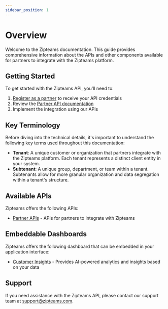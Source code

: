 ```yaml
---
sidebar_position: 1
---
```


# Overview

Welcome to the Zipteams documentation. This guide provides comprehensive information about the APIs and other components available for partners to integrate with the Zipteams platform.

## Getting Started

To get started with the Zipteams API, you'll need to:

1. [Register as a partner](https://zipme.at/zipteams/15-min-product-demo) to receive your API credentials
2. Review the [Partner API documentation](/partner-api/introduction.md)
3. Implement the integration using our APIs

## Key Terminology

Before diving into the technical details, it's important to understand the following key terms used throughout this documentation:

- **Tenant**: A unique customer or organization that partners integrate with the Zipteams platform. Each tenant represents a distinct client entity in your system.
- **Subtenant**: A unique group, department, or team within a tenant. Subtenants allow for more granular organization and data segregation within a tenant's structure.

## Available APIs

Zipteams offers the following APIs:

- [Partner APIs](/partner-api/introduction.md) - APIs for partners to integrate with Zipteams

## Embeddable Dashboards

Zipteams offers the following dashboard that can be embedded in your application interface:

- [Customer Insights](/dashboard/customer-insights.md) - Provides AI-powered analytics and insights based on your data

## Support

If you need assistance with the Zipteams API, please contact our support team at [support@zipteams.com](mailto:support@zipteams.com).
